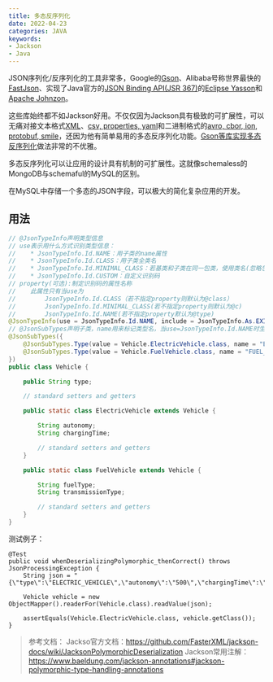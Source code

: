 ```yaml
---
title: 多态反序列化
date: 2022-04-23
categories: JAVA
keywords:
- Jackson
- Java
---
```


JSON序列化/反序列化的工具非常多，Google的[Gson](https://github.com/google/gson)、Alibaba号称世界最快的[FastJson](https://github.com/alibaba/fastjson)、实现了Java官方的[JSON Binding API(JSR 367)](https://javaee.github.io/jsonb-spec/)的[Eclipse Yasson](https://github.com/eclipse-ee4j/yasson)和[Apache Johnzon](https://github.com/apache/johnzon)。

这些库始终都不如Jackson好用。不仅仅因为Jackson具有极致的可扩展性，可以无痛对接文本格式[XML](https://github.com/FasterXML/jackson-dataformat-xml)、[csv, properties, yaml](https://github.com/FasterXML/jackson-dataformats-text)和二进制格式的[avro, cbor, ion, protobuf, smile](https://github.com/FasterXML/jackson-dataformats-binary)，还因为他有简单易用的多态反序列化功能。[Gson等库实现多态反序列化](https://ruediste.github.io/java/gson/2020/04/29/polymorphic-json-with-gson.html)做法非常的不优雅。

多态反序列化可以让应用的设计具有机制的可扩展性。这就像schemaless的MongoDB与schemaful的MySQL的区别。

在MySQL中存储一个多态的JSON字段，可以极大的简化复杂应用的开发。

## 用法

```java
// @JsonTypeInfo声明类型信息
// use表示用什么方式识别类型信息：
//    * JsonTypeInfo.Id.NAME：用子类的name属性
//    * JsonTypeInfo.Id.CLASS：用子类全类名
//    * JsonTypeInfo.Id.MINIMAL_CLASS：若基类和子类在同一包类，使用类名(忽略包名)作为识别码
//    * JsonTypeInfo.Id.CUSTOM：自定义识别码
// property(可选):制定识别码的属性名称
//    此属性只有当use为
//        JsonTypeInfo.Id.CLASS（若不指定property则默认为@class）
//        JsonTypeInfo.Id.MINIMAL_CLASS(若不指定property则默认为@c)
//        JsonTypeInfo.Id.NAME(若不指定property默认为@type)
@JsonTypeInfo(use = JsonTypeInfo.Id.NAME, include = JsonTypeInfo.As.EXISTING_PROPERTY, property = "type", visible = true)
// @JsonSubTypes声明子类，name用来标记类型名，当use=JsonTypeInfo.Id.NAME时生效。
@JsonSubTypes({
    @JsonSubTypes.Type(value = Vehicle.ElectricVehicle.class, name = "ELECTRIC_VEHICLE"),
    @JsonSubTypes.Type(value = Vehicle.FuelVehicle.class, name = "FUEL_VEHICLE")
})
public class Vehicle {

    public String type;

    // standard setters and getters

    public static class ElectricVehicle extends Vehicle {

        String autonomy;
        String chargingTime;

        // standard setters and getters
    }

    public static class FuelVehicle extends Vehicle {

        String fuelType;
        String transmissionType;

        // standard setters and getters
    }
}
```

测试例子：

```
@Test
public void whenDeserializingPolymorphic_thenCorrect() throws JsonProcessingException {
    String json = "{\"type\":\"ELECTRIC_VEHICLE\",\"autonomy\":\"500\",\"chargingTime\":\"200\"}";

    Vehicle vehicle = new ObjectMapper().readerFor(Vehicle.class).readValue(json);

    assertEquals(Vehicle.ElectricVehicle.class, vehicle.getClass());
}
```

> 参考文档：
> Jackso官方文档：https://github.com/FasterXML/jackson-docs/wiki/JacksonPolymorphicDeserialization
> Jackson常用注解：https://www.baeldung.com/jackson-annotations#jackson-polymorphic-type-handling-annotations
